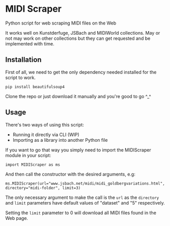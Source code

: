 # MIDI Scraper
Python script for web scraping MIDI files on the Web 

It works well on Kunstderfuge, JSBach and MIDIWorld collections. May or not may work on other collections but they can get requested and be implemented with time.
## Installation
First of all, we need to get the only dependency needed installed for the script to work.
```
pip install beautifulsoup4
```
Clone the repo or just download it manually and you're good to go ^_^
## Usage

There's two ways of using this script:
- Running it directly via CLI (WIP)
- Importing as a library into another Python file

If you want to go that way you simply need to import the MIDIScraper module in your script:
```
import MIDIScraper as ms
```
And then call the constructor with the desired arguments, e.g:
```
ms.MIDIScraper(url="www.jsbach.net/midi/midi_goldbergvariations.html", directory="midi-folder", limit=3)
```
The only necessary argument to make the call is the `url` as the `directory` and `limit` parameters have default values of "dataset" and "5" respectively.

Setting the `limit` parameter to 0 will download all MIDI files found in the Web page.

  

